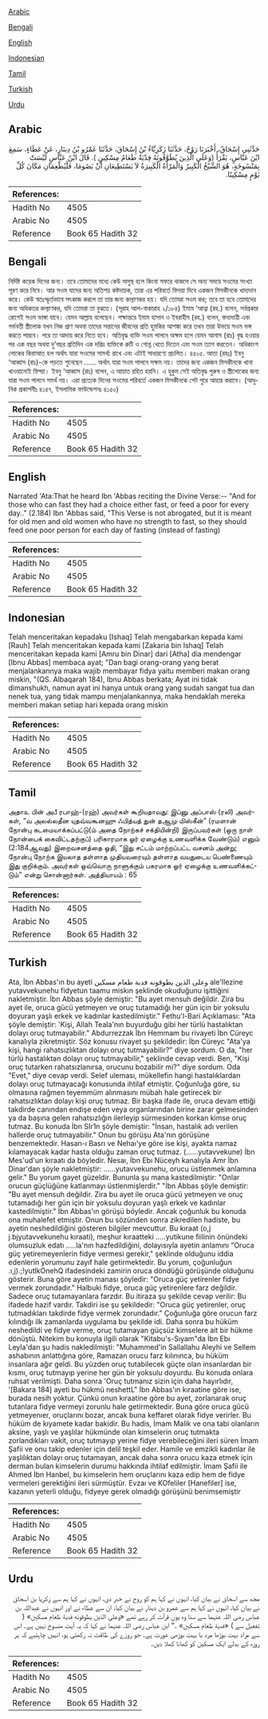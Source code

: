 [Arabic](#arabic)

[Bengali](#bengali)

[English](#english)

[Indonesian](#indonesian)

[Tamil](#tamil)

[Turkish](#turkish)

[Urdu](#urdu)

## Arabic


<div dir="rtl" lang="ar" style={{fontSize:'larger',backgroundColor:'#f8f9fa',padding:20}}>
حَدَّثَنِي إِسْحَاقُ، أَخْبَرَنَا رَوْحٌ، حَدَّثَنَا زَكَرِيَّاءُ بْنُ إِسْحَاقَ، حَدَّثَنَا عَمْرُو بْنُ دِينَارٍ، عَنْ عَطَاءٍ، سَمِعَ ابْنَ عَبَّاسٍ، يَقْرَأُ ‏(‏وَعَلَى الَّذِينَ يُطَوَّقُونَهُ فِدْيَةٌ طَعَامُ مِسْكِينٍ ‏)‏‏.‏ قَالَ ابْنُ عَبَّاسٍ لَيْسَتْ بِمَنْسُوخَةٍ، هُوَ الشَّيْخُ الْكَبِيرُ وَالْمَرْأَةُ الْكَبِيرَةُ لاَ يَسْتَطِيعَانِ أَنْ يَصُومَا، فَلْيُطْعِمَانِ مَكَانَ كُلِّ يَوْمٍ مِسْكِينًا‏.‏
</div>
<div style={{backgroundColor:'#f8f9fa',padding:20, marginBottom: 10}}><table> <thead> <tr> <th>References:</th> <th></th> </tr> </thead> <tbody><tr><td>Hadith No</td><td>4505</td></tr><tr><td>Arabic No</td><td>4505</td></tr><tr><td>Reference</td><td>Book 65 Hadith 32</td></tr></tbody></table></div>

## Bengali


<div dir="ltr" lang="bn" style={{fontSize:'larger',backgroundColor:'#f8f9fa',padding:20}}>
নির্দিষ্ট কয়েক দিনের জন্য। তবে তোমাদের মধ্যে কেউ অসুস্থ হলে কিংবা সফরে থাকলে সে অন্য সময়ে সওমের সংখ্যা পূরণ করে নিবে। আর সওম যাদের জন্য অতিশয় কষ্টদায়ক, তারা এর পরিবর্তে ফিদয়া দিবে একজন মিসকীনকে খাদ্যদান করে। কেউ স্বতঃস্ফূর্তভাবে সৎকাজ করলে তা তার জন্য কল্যাণকর হয়। যদি তোমরা সওম কর; তবে তা হবে তোমাদের জন্য অধিকতর কল্যাণকর, যদি তোমরা তা বুঝতে। (সূরাহ আল-বাকারাহ ২/১৮৪) ইমাম ‘আত্বা (রহ.) বলেন, সর্বপ্রকার রোগেই সওম ভাঙ্গা যাবে। যেমন আল্লাহ বলেছেন। পক্ষান্তরে ইমাম হাসান ও ইবরাহীম (রহ.) বলেন, স্তন্যদাত্রী এবং গর্ভবতী স্ত্রীলোক যখন নিজ প্রাণ অথবা তাদের সন্তানের জীবনের প্রতি হুমকির আশঙ্কা করে তখন তারা উভয়ে সওম ভঙ্গ করতে পারবে। পরে তা আদায় করে নিতে হবে। অতিবৃদ্ধ ব্যক্তি সওম পালনে অক্ষম হলে যেমন আনাস (রাঃ) বৃদ্ধ হওয়ার পর এক বছর অথবা দু’বছর প্রতিদিন এক দরিদ্র ব্যক্তিকে রুটি ও গোশ্ত খেতে দিতেন এবং সওম ত্যাগ করতেন। অধিকাংশ লোকের কিরাআত হল অর্থাৎ যারা সওমের সামর্থ্য রাখে এবং এটাই সাধারণ্যে প্রচলিত। ৪৫০৫. আতা (রহঃ) ইবনু ‘আব্বাস (রাঃ)-কে পড়তে শুনেছেন ...... অর্থাৎ যারা সওম পালনে সক্ষম নয়। তাদের জন্য একজন মিসকীনকে খানা খাওয়ানোই ফিদ্য়া। ইবনু ‘আব্বাস (রাঃ) বলেন, এ আয়াত রহিত হয়নি। এ হুকুম সেই অতিবৃদ্ধ পুরুষ ও স্ত্রীলোকের জন্য যারা সওম পালনে সমর্থ নয়। এরা প্রত্যেক দিনের সওমের পরিবর্তে একজন মিসকীনকে পেট পুরে আহার করাবে। (আধুনিক প্রকাশনীঃ ৪১৪৭, ইসলামিক ফাউন্ডেশনঃ ৪১৫০)
</div>
<div style={{backgroundColor:'#f8f9fa',padding:20, marginBottom: 10}}><table> <thead> <tr> <th>References:</th> <th></th> </tr> </thead> <tbody><tr><td>Hadith No</td><td>4505</td></tr><tr><td>Arabic No</td><td>4505</td></tr><tr><td>Reference</td><td>Book 65 Hadith 32</td></tr></tbody></table></div>

## English


<div dir="ltr" lang="en" style={{fontSize:'larger',backgroundColor:'#f8f9fa',padding:20}}>
Narrated 'Ata:That he heard Ibn 'Abbas reciting the Divine Verse:-- "And for those who can fast they had a choice either fast, or feed a poor for every day.." (2.184) Ibn 'Abbas said, "This Verse is not abrogated, but it is meant for old men and old women who have no strength to fast, so they should feed one poor person for each day of fasting (instead of fasting)
</div>
<div style={{backgroundColor:'#f8f9fa',padding:20, marginBottom: 10}}><table> <thead> <tr> <th>References:</th> <th></th> </tr> </thead> <tbody><tr><td>Hadith No</td><td>4505</td></tr><tr><td>Arabic No</td><td>4505</td></tr><tr><td>Reference</td><td>Book 65 Hadith 32</td></tr></tbody></table></div>

## Indonesian


<div dir="ltr" lang="id" style={{fontSize:'larger',backgroundColor:'#f8f9fa',padding:20}}>
Telah menceritakan kepadaku [Ishaq] Telah mengabarkan kepada kami [Rauh] Telah menceritakan kepada kami [Zakaria bin Ishaq] Telah menceritakan kepada kami [Amru bin Dinar] dari [Atha] dia mendengar [Ibnu Abbas] membaca ayat; "Dan bagi orang-orang yang berat menjalankannya maka wajib membayar fidya yaitu memberi makan orang miskin, "(QS. Albaqarah 184), Ibnu Abbas berkata; Ayat ini tidak dimanshukh, namun ayat ini hanya untuk orang yang sudah sangat tua dan nenek tua, yang tidak mampu menjalankannya, maka hendaklah mereka memberi makan setiap hari kepada orang miskin
</div>
<div style={{backgroundColor:'#f8f9fa',padding:20, marginBottom: 10}}><table> <thead> <tr> <th>References:</th> <th></th> </tr> </thead> <tbody><tr><td>Hadith No</td><td>4505</td></tr><tr><td>Arabic No</td><td>4505</td></tr><tr><td>Reference</td><td>Book 65 Hadith 32</td></tr></tbody></table></div>

## Tamil


<div dir="ltr" lang="ta" style={{fontSize:'larger',backgroundColor:'#f8f9fa',padding:20}}>
அதாஉ பின் அபீ ரபாஹ்-(ரஹ்) அவர்கள் கூறியதாவது: இப்னு அப்பாஸ் (ரலி) அவர்கள், “வ அலல்லதீன யுதவ்வகூனஹு ஃபித்யத் துன் தஆமு மிஸ்கீன்” (ரமளான் நோன்பு கடமையாக்கப்பட்டு(ம் அதை நோற்கச் சக்தியின்றி) இருப்பவர்கள் (ஒரு நாள் நோன்பைக் கைவிட்டதற்குப்) பரிகாரமாக ஓர் ஏழைக்கு உணவளிக்க வேண்டும்) எனும் (2:184ஆவது) இறைவசனத்தை ஓதி, “இது சட்டம் மாற்றப்பட்ட வசனம் அன்று; நோன்பு நோற்க இயலாத தள்ளாத முதியவரையும் தள்ளாத வயதுடைய பெண்ணையும் இது குறிக்கும். அவர்கள் ஒவ்வொரு நாளுக்கும் பகரமாக ஓர் ஏழைக்கு உணவளிக்கட்டும்” என்று சொன்னார்கள். அத்தியாயம் : 65
</div>
<div style={{backgroundColor:'#f8f9fa',padding:20, marginBottom: 10}}><table> <thead> <tr> <th>References:</th> <th></th> </tr> </thead> <tbody><tr><td>Hadith No</td><td>4505</td></tr><tr><td>Arabic No</td><td>4505</td></tr><tr><td>Reference</td><td>Book 65 Hadith 32</td></tr></tbody></table></div>

## Turkish


<div dir="ltr" lang="tr" style={{fontSize:'larger',backgroundColor:'#f8f9fa',padding:20}}>
Ata, İbn Abbas'ın bu ayeti وعلى الذين يطوقونه فدية طعام مسكين ale'lIezine yutavvekunehu fidyetun taamu miskın şeklinde okuduğunu işittiğini nakletmiştir. İbn Abbas şöyle demiştir: "Bu ayet mensuh değildir. Zira bu ayet ile, oruca gücü yetmeyen ve oruç tutamadığı her gün için bir yoksulu doyuran yaşlı erkek ve kadınlar kastedilmiştir." Fethu'l-Bari Açıklaması: "Ata şöyle demiştir: 'Kişi, Allah Teala'nın buyurduğu gibi her türlü hastalıktan dolayı oruç tutmayabilir." Abdurrezzak İbn Hemmam bu rivayeti İbn Cüreyc kanalıyla zikretmiştir. Söz konusu rivayet şu şekildedir: İbn Cüreyc "Ata'ya kişi, hangi rahatsızlıktan dolayı oruç tutmayabilir?" diye sordum. O da, "her türlü hastalıktan dolayı oruç tutmayabilir," şeklinde cevap verdi. Ben, "Kişi oruç tutarken rahatsızlanırsa, orucunu bozabilir mi?" diye sordum. Oda "Evet," diye cevap verdi. Selef uleması, mükellefin hangi hastalıklardan dolayı oruç tutmayacağı konusunda ihtilaf etmiştir. Çoğunluğa göre, su olmasına rağmen teyemmüm alınmasını mübah hale getirecek bir rahatsızlıktan dolayı kişi oruç tutmaz. Bir başka ifade ile, oruca devam ettiği takdirde canından endişe eden veya organlarından birine zarar gelmesinden ya da başına gelen rahatsızlığın ilerleyip sürmesinden korkan kimse oruç tutmaz. Bu konuda İbn SIr1n şöyle demiştir: "İnsan, hastalık adı verilen hallerde oruç tutmayabilir." Onun bu görüşu Ata'nın görüşüne benzemektedir. Hasan-ı Basrı ve Nehaı'ye göre ise kişi, ayakta namaz kılamayacak kadar hasta olduğu zaman oruç tutmaz. (......yutavvekune) İbn Mes'ud'un kıraatı da böyledir. Nesaı, İbn Ebı Nüceyh kanalıyla Amr İbn Dinar'dan şöyle nakletmiştir: ......yutavvekunehu, orucu üstlenmek anlamına gelir." Bu yorum gayet güzeldir. Bununla şu mana kastedilmiştir: "Onlar orucun güçlüğüne katlanmayı üstlenmişlerdir." "İbn Abbas şöyle demiştir: "Bu ayet mensuh değildir. Zira bu ayet ile oruca gücü yetmeyen ve oruç tutamadığı her gün için bir yoksulu doyuran yaşlı erkek ve kadınlar kastedilmiştir." İbn Abbas'ın görüşü böyledir. Ancak çoğunluk bu konuda ona muhalefet etmiştir. Onun bu sözünden sonra zikredilen hadiste, bu ayetin neshedildiğini gösteren bilgiler mevcuttur. Bu kıraat (o,j j.bjyutavvekunehu kıraati), meşhur kıraatteki .....yutikune fiilinin önündeki olumsuzluk edatı .....la'nın hazfedildiğini, dolayısıyla ayetin anlamını "Oruca güç yetiremeyenlerin fidye vermesi gerekir," şeklinde olduğunu iddia edenlerin yorumunu zayıf hale getirmektedir. Bu yorum, çoğunluğun .ı,j).;!yutlkOnehQ ifadesindeki zamirin oruca döndüğü görüşünde olduğunu gösterir. Buna göre ayetin manası şöyledir: "Oruca güç yetirenler fidye vermek zorundadır." Halbuki fidye, oruca güç yetirenlere farz değildir. Sadece oruç tutamayanlara farzdır. Bu itiraza şu şekilde cevap verilir: Bu ifadede hazif vardır. Takdiri ise şu şekildedir: "Oruca güç yetirenler, oruç tutmadıkları takdirde fidye vermek zorundadır." Çoğunluğa göre orucun farz kılındığı ilk zamanlarda uygulama bu şekilde idi. Daha sonra bu hüküm neshedildi ve fidye verme, oruç tutamayan güçsüz kimselere ait bir hükme dönüştü. Nitekim bu konuyla ilgili olarak "Kitabu's-Sıyam"da İbn Ebı Leyla'dan şu hadis nakledilmişti: "Muhammed'in Sallallahu Aleyhi ve Sellem ashabının anlattığına göre, Ramazan orucu farz kılınınca, bu hüküm insanlara ağır geldi. Bu yüzden oruç tutabilecek güçte olan insanlardan bir kısmı, oruç tutmayıp yerine her gün bir yoksulu doyurdu. Bu konuda onlara ruhsat verilmişti. Daha sonra 'Oruç tutmanız sizin için daha hayırlıdır, '[Bakara 184] ayeti bu hükmü neshettL" İbn Abbas'ın kıraatine göre ise, burada nesih yoktur. Çünkü onun kıraatine göre bu ayet, zorlanarak oruç tutanlara fidye vermeyi zorunlu hale getirmektedir. Buna göre oruca gücü yetmeyenıer, oruçlarını bozar, ancak buna keffaret olarak fidye verirler. Bu hüküm de kıyamete kadar bakidir. Bu hadis, İmam Malik ve ona tabi olanların aksine, yaşlı ve yaşlılar hükmünde olan kimselerin oruç tutmakta zorlandıkları vakit, oruç tutmayıp yerine fidye verebileceğini ileri süren İmam Şafii ve onu takip edenler için delil teşkil eder. Hamile ve emzikli kadınlar ile yaşlılıktan dolayı oruç tutamayan, ancak daha sonra orucu kaza etmek için derman bulan kimselerin durumu hakkında ihtilaf edilmiştir. İmam Şafii ile Ahmed İbn Hanbel, bu kimselerin hem oruçlarını kaza edip hem de fidye vermeleri gerektiğini ileri sürmüştür. Evzaı ve KOfeliler [Hanefiler] ise, kazanın yeterli olduğu, fidyeye gerek olmadığı görüşünü benimsemiştir
</div>
<div style={{backgroundColor:'#f8f9fa',padding:20, marginBottom: 10}}><table> <thead> <tr> <th>References:</th> <th></th> </tr> </thead> <tbody><tr><td>Hadith No</td><td>4505</td></tr><tr><td>Arabic No</td><td>4505</td></tr><tr><td>Reference</td><td>Book 65 Hadith 32</td></tr></tbody></table></div>

## Urdu


<div dir="rtl" lang="ur" style={{fontSize:'larger',backgroundColor:'#f8f9fa',padding:20}}>
مجھ سے اسحاق نے بیان کیا، انہوں نے کہا ہم کو روح نے خبر دی، انہوں نے کہا ہم سے زکریا بن اسحاق نے بیان کیا، انہوں نے کہا ہم سے عمرو بن دینار نے بیان کیا، ان سے عطاء نے اور انہوں نے عبداللہ بن عباس رضی اللہ عنہما سے سنا وہ یوں قرآت کر رہے تھے «وعلى الذين يطوقونه فدية طَعام مسكين» ( تفعیل سے ) «فدية طَعام مسكين» ۔“ ابن عباس رضی اللہ عنہما نے کہا کہ یہ آیت منسوخ نہیں ہے۔ اس سے مراد بہت بوڑھا مرد یا بہت بوڑھی عورت ہے۔ جو روزے کی طاقت نہ رکھتی ہو، انہیں چاہئیے کہ ہر روزہ کے بدلے ایک مسکین کو کھانا کھلا دیں۔
</div>
<div style={{backgroundColor:'#f8f9fa',padding:20, marginBottom: 10}}><table> <thead> <tr> <th>References:</th> <th></th> </tr> </thead> <tbody><tr><td>Hadith No</td><td>4505</td></tr><tr><td>Arabic No</td><td>4505</td></tr><tr><td>Reference</td><td>Book 65 Hadith 32</td></tr></tbody></table></div>